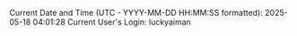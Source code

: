 Current Date and Time (UTC - YYYY-MM-DD HH:MM:SS formatted): 2025-05-18 04:01:28
Current User's Login: luckyaiman

